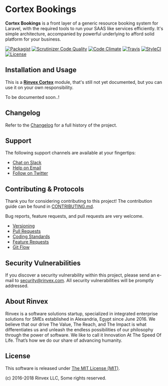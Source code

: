 # Cortex Bookings

**Cortex Bookings** is a front layer of a generic resource booking system for Laravel, with the required tools to run your SAAS like services efficiently. It's simple architecture, accompanied by powerful underlying to afford solid platform for your business.

[![Packagist](https://img.shields.io/packagist/v/cortex/bookings.svg?label=Packagist&style=flat-square)](https://packagist.org/packages/cortex/bookings)
[![Scrutinizer Code Quality](https://img.shields.io/scrutinizer/g/cortex/bookings.svg?label=Scrutinizer&style=flat-square)](https://scrutinizer-ci.com/g/cortex/bookings/)
[![Code Climate](https://img.shields.io/codeclimate/github/rinvex/cortex-bookings.svg?label=CodeClimate&style=flat-square)](https://codeclimate.com/github/rinvex/cortex-bookings)
[![Travis](https://img.shields.io/travis/rinvex/cortex-bookings.svg?label=TravisCI&style=flat-square)](https://travis-ci.org/rinvex/cortex-bookings)
[![StyleCI](https://styleci.io/repos/113343781/shield)](https://styleci.io/repos/113343781)
[![License](https://img.shields.io/packagist/l/cortex/bookings.svg?label=License&style=flat-square)](https://github.com/rinvex/cortex-bookings/blob/develop/LICENSE)


## Installation and Usage

This is a **[Rinvex Cortex](https://github.com/rinvex/cortex)** module, that's still not yet documented, but you can use it on your own responsibility.

To be documented soon..!


## Changelog

Refer to the [Changelog](CHANGELOG.md) for a full history of the project.


## Support

The following support channels are available at your fingertips:

- [Chat on Slack](http://chat.rinvex.com)
- [Help on Email](mailto:help@rinvex.com)
- [Follow on Twitter](https://twitter.com/rinvex)


## Contributing & Protocols

Thank you for considering contributing to this project! The contribution guide can be found in [CONTRIBUTING.md](CONTRIBUTING.md).

Bug reports, feature requests, and pull requests are very welcome.

- [Versioning](CONTRIBUTING.md#versioning)
- [Pull Requests](CONTRIBUTING.md#pull-requests)
- [Coding Standards](CONTRIBUTING.md#coding-standards)
- [Feature Requests](CONTRIBUTING.md#feature-requests)
- [Git Flow](CONTRIBUTING.md#git-flow)


## Security Vulnerabilities

If you discover a security vulnerability within this project, please send an e-mail to [security@rinvex.com](security@rinvex.com). All security vulnerabilities will be promptly addressed.


## About Rinvex

Rinvex is a software solutions startup, specialized in integrated enterprise solutions for SMEs established in Alexandria, Egypt since June 2016. We believe that our drive The Value, The Reach, and The Impact is what differentiates us and unleash the endless possibilities of our philosophy through the power of software. We like to call it Innovation At The Speed Of Life. That’s how we do our share of advancing humanity.


## License

This software is released under [The MIT License (MIT)](LICENSE).

(c) 2016-2018 Rinvex LLC, Some rights reserved.
